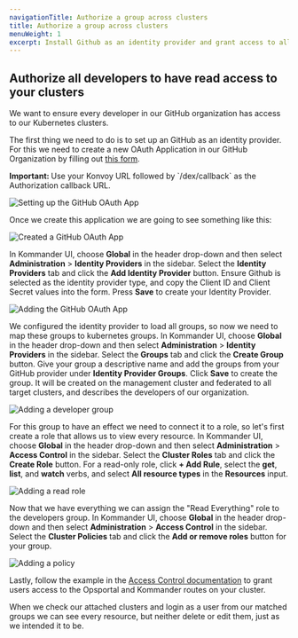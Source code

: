 ```yaml
---
navigationTitle: Authorize a group across clusters
title: Authorize a group across clusters
menuWeight: 1
excerpt: Install Github as an identity provider and grant access to all developers
---
```


## Authorize all developers to have read access to your clusters

We want to ensure every developer in our GitHub organization has access to our Kubernetes clusters.

The first thing we need to do is to set up an GitHub as an identity provider. For this we need to create a new OAuth Application in our GitHub Organization by filling out [this form](https://github.com/settings/applications/new).

<p class="message--info"><strong>Important: </strong>
Use your Konvoy URL followed by `/dex/callback` as the Authorization callback URL.
</p>

![Setting up the GitHub OAuth App](/dkp/kommander/1.1/img/tutorial-idp-github-oauth-app.png)

Once we create this application we are going to see something like this:

![Created a GitHub OAuth App](/dkp/kommander/1.1/img/tutorial-idp-github-oauth-created.png)

In Kommander UI, choose **Global** in the header drop-down and then select **Administration** > **Identity Providers** in the sidebar. Select the **Identity Providers** tab and click the **Add Identity Provider** button. Ensure Github is selected as the identity provider type, and copy the Client ID and Client Secret values into the form. Press **Save** to create your Identity Provider.

![Adding the GitHub OAuth App](/dkp/kommander/1.1/img/tutorial-idp-github-added.png)

We configured the identity provider to load all groups, so now we need to map these groups to kubernetes groups. In Kommander UI, choose **Global** in the header drop-down and then select **Administration** > **Identity Providers** in the sidebar. Select the **Groups** tab and click the **Create Group** button. Give your group a descriptive name and add the groups from your GitHub provider under **Identity Provider Groups**.
Click **Save** to create the group. It will be created on the management cluster and federated to all target clusters, and describes the developers of our organization.

![Adding a developer group](/dkp/kommander/1.1/img/tutorial-auth-developer-group.png)

For this group to have an effect we need to connect it to a role, so let's first create a role that allows us to view every resource. In Kommander UI, choose **Global** in the header drop-down and then select **Administration** > **Access Control** in the sidebar. Select the **Cluster Roles** tab and click the **Create Role** button. For a read-only role, click **+ Add Rule**, select the **get**, **list**, and **watch** verbs, and select **All resource types** in the **Resources** input.

![Adding a read role](/dkp/kommander/1.1/img/tutorial-auth-developer-role.png)

Now that we have everything we can assign the "Read Everything" role to the developers group. In Kommander UI, choose **Global** in the header drop-down and then select **Administration** > **Access Control** in the sidebar. Select the **Cluster Policies** tab and click the **Add or remove roles** button for your group.

![Adding a policy](/dkp/kommander/1.1/img/tutorial-auth-developer-policy.png)

Lastly, follow the example in the [Access Control documentation](/dkp/kommander/1.1/operations/access-control/#special-limitation-for-opsportal-and-kommander-roles) to grant users access to the Opsportal and Kommander routes on your cluster.

When we check our attached clusters and login as a user from our matched groups we can see every resource, but neither delete or edit them, just as we intended it to be.
